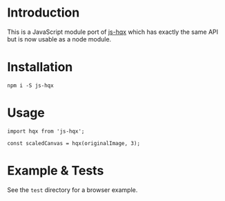 # Introduction

This is a JavaScript module port of [js-hqx](https://github.com/phoboslab/js-hqx) which has exactly the same API but is now usable as a node module.

# Installation

```
npm i -S js-hqx
```

# Usage

```
import hqx from 'js-hqx';

const scaledCanvas = hqx(originalImage, 3);
```

# Example & Tests

See the `test` directory for a browser example.
